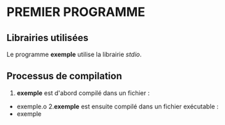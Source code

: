 # PREMIER PROGRAMME

## Librairies utilisées

Le programme **exemple** utilise la librairie *stdio*.

## Processus de compilation

1. **exemple** est d'abord compilé dans un fichier :
- exemple.o
2.**exemple** est ensuite compilé dans un fichier exécutable :
- exemple



